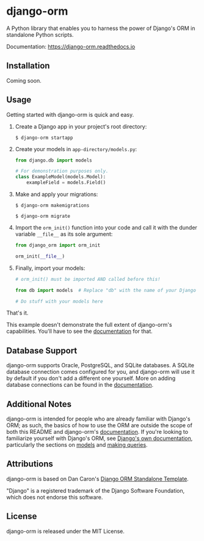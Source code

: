 # django-orm

A Python library that enables you to harness the power of Django's ORM in standalone
Python scripts.

Documentation: https://django-orm.readthedocs.io

## Installation

Coming soon.

## Usage

Getting started with django-orm is quick and easy.

1. Create a Django app in your project's root directory:

    ```
    $ django-orm startapp
    ```

2. Create your models in `app-directory/models.py`:

    ```python
    from django.db import models
    
    # For demonstration purposes only.
    class ExampleModel(models.Model):
        exampleField = models.Field()
    ```

3. Make and apply your migrations:

    ```
    $ django-orm makemigrations
    ```
    ```
    $ django-orm migrate
    ```
 
4. Import the `orm_init()` function into your code and call it with the dunder variable `__file__` as its sole argument:

    ```python
    from django_orm import orm_init
    
    orm_init(__file__)
    ```

5. Finally, import your models:

    ```python
    # orm_init() must be imported AND called before this!
    
    from db import models  # Replace "db" with the name of your Django app if necessary
    
    # Do stuff with your models here
    ```

That's it.

This example doesn't demonstrate the full extent of django-orm's capabilities. 
You'll have to see the [documentation](https://django-orm.readthedocs.io) for that.

## Database Support

django-orm supports Oracle, PostgreSQL, and SQLite databases. A SQLite database connection comes configured for you,
and django-orm will use it by default if you don't add a different one yourself. More on adding database connections can
be found in the [documentation](https://django-orm.readthedocs.io).

## Additional Notes

django-orm is intended for people who are already familiar with Django's ORM; as such, the basics of how to use the
ORM are outside the scope of both this README and django-orm's [documentation](https://django-orm.readthedocs.io). If you're
looking to familiarize yourself with Django's ORM, see [Django's own documentation](https://docs.djangoproject.com/en/3.1/topics/db/),
particularly the sections on [models](https://docs.djangoproject.com/en/3.1/topics/db/models/) and [making queries](https://docs.djangoproject.com/en/3.1/topics/db/queries/).

## Attributions

django-orm is based on Dan Caron's [Django ORM Standalone Template](https://github.com/dancaron/Django-ORM).

"Django" is a registered trademark of the Django Software Foundation, which does not endorse this software.

## License

django-orm is released under the MIT License.
